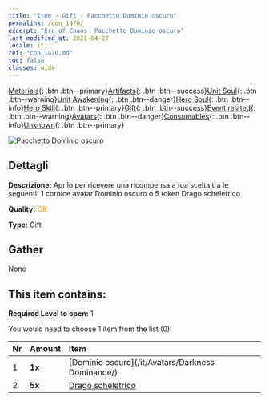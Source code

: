 ```yaml
---
title: "Item - Gift - Pacchetto Dominio oscuro"
permalink: /con_1470/
excerpt: "Era of Chaos  Pacchetto Dominio oscuro"
last_modified_at: 2021-04-27
locale: it
ref: "con_1470.md"
toc: false
classes: wide
---
```

 [Materials](/ItemsIT/){: .btn .btn--primary}[Artifacts](/ItemsIT/Artifacts/){: .btn .btn--success}[Unit Soul](/ItemsIT/UnitSoul/){: .btn .btn--warning}[Unit Awakening](/ItemsIT/UnitAwakening/){: .btn .btn--danger}[Hero Soul](/ItemsIT/HeroSoul/){: .btn .btn--info}[Hero Skill](/ItemsIT/HeroSkill/){: .btn .btn--primary}[Gift](/ItemsIT/Gift/){: .btn .btn--success}[Event related](/ItemsIT/Events/){: .btn .btn--warning}[Avatars](/ItemsIT/Avatars/){: .btn .btn--danger}[Consumables](/ItemsIT/Consumables/){: .btn .btn--info}[Unknown](/ItemsIT/Unknown/){: .btn .btn--primary}

 ![Pacchetto Dominio oscuro](/images/t/i_907084.png)

## Dettagli
 **Descrizione:** Aprilo per ricevere una ricompensa a tua scelta tra le seguenti: 1 cornice avatar Dominio oscuro o 5 token Drago scheletrico

 **Quality:** <span style="color: #FF8C00">OK</span>

 **Type:** Gift

## Gather

  None

## This item contains:

 **Required Level to open:** 1

 You would need to choose 1 item from the list (0):

  | Nr | Amount |     Item    |
  |:---|:-------|:------------|
  | 1 |  **1x** | [Dominio oscuro](/it/Avatars/Darkness Dominance/) |  | 
  | 2 |  **5x** | [Drago scheletrico](/ItemsIT/unt_214/) |  | 
